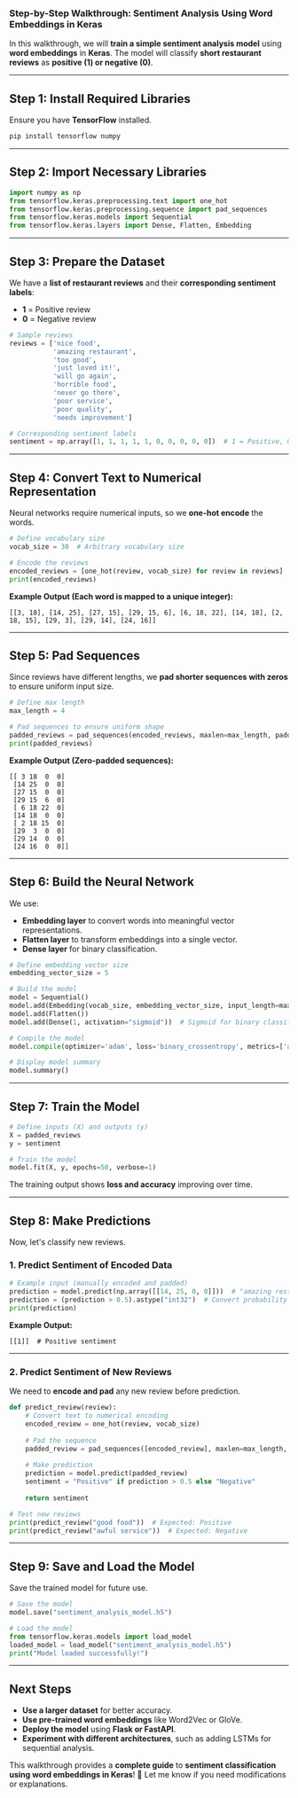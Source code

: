 ### **Step-by-Step Walkthrough: Sentiment Analysis Using Word Embeddings in Keras**

In this walkthrough, we will **train a simple sentiment analysis model** using **word embeddings** in **Keras**. The model will classify **short restaurant reviews** as **positive (1) or negative (0)**.

---

## **Step 1: Install Required Libraries**  
Ensure you have **TensorFlow** installed.

```bash
pip install tensorflow numpy
```

---

## **Step 2: Import Necessary Libraries**  
```python
import numpy as np
from tensorflow.keras.preprocessing.text import one_hot
from tensorflow.keras.preprocessing.sequence import pad_sequences
from tensorflow.keras.models import Sequential
from tensorflow.keras.layers import Dense, Flatten, Embedding
```

---

## **Step 3: Prepare the Dataset**  
We have a **list of restaurant reviews** and their **corresponding sentiment labels**:
- **1** = Positive review
- **0** = Negative review  

```python
# Sample reviews
reviews = ['nice food',
           'amazing restaurant',
           'too good',
           'just loved it!',
           'will go again',
           'horrible food',
           'never go there',
           'poor service',
           'poor quality',
           'needs improvement']

# Corresponding sentiment labels
sentiment = np.array([1, 1, 1, 1, 1, 0, 0, 0, 0, 0])  # 1 = Positive, 0 = Negative
```

---

## **Step 4: Convert Text to Numerical Representation**
Neural networks require numerical inputs, so we **one-hot encode** the words.

```python
# Define vocabulary size
vocab_size = 30  # Arbitrary vocabulary size

# Encode the reviews
encoded_reviews = [one_hot(review, vocab_size) for review in reviews]
print(encoded_reviews)
```

**Example Output (Each word is mapped to a unique integer):**
```
[[3, 18], [14, 25], [27, 15], [29, 15, 6], [6, 18, 22], [14, 18], [2, 18, 15], [29, 3], [29, 14], [24, 16]]
```

---

## **Step 5: Pad Sequences**
Since reviews have different lengths, we **pad shorter sequences with zeros** to ensure uniform input size.

```python
# Define max length
max_length = 4  

# Pad sequences to ensure uniform shape
padded_reviews = pad_sequences(encoded_reviews, maxlen=max_length, padding="post")
print(padded_reviews)
```

**Example Output (Zero-padded sequences):**
```
[[ 3 18  0  0]
 [14 25  0  0]
 [27 15  0  0]
 [29 15  6  0]
 [ 6 18 22  0]
 [14 18  0  0]
 [ 2 18 15  0]
 [29  3  0  0]
 [29 14  0  0]
 [24 16  0  0]]
```

---

## **Step 6: Build the Neural Network**
We use:
- **Embedding layer** to convert words into meaningful vector representations.
- **Flatten layer** to transform embeddings into a single vector.
- **Dense layer** for binary classification.

```python
# Define embedding vector size
embedding_vector_size = 5

# Build the model
model = Sequential()
model.add(Embedding(vocab_size, embedding_vector_size, input_length=max_length, name="embedding"))
model.add(Flatten())
model.add(Dense(1, activation="sigmoid"))  # Sigmoid for binary classification

# Compile the model
model.compile(optimizer='adam', loss='binary_crossentropy', metrics=['accuracy'])

# Display model summary
model.summary()
```

---

## **Step 7: Train the Model**
```python
# Define inputs (X) and outputs (y)
X = padded_reviews
y = sentiment

# Train the model
model.fit(X, y, epochs=50, verbose=1)
```

The training output shows **loss and accuracy** improving over time.

---

## **Step 8: Make Predictions**
Now, let's classify new reviews.

### **1. Predict Sentiment of Encoded Data**
```python
# Example input (manually encoded and padded)
prediction = model.predict(np.array([[14, 25, 0, 0]]))  # "amazing restaurant"
prediction = (prediction > 0.5).astype("int32")  # Convert probability to 0 or 1
print(prediction)
```

**Example Output:**
```
[[1]]  # Positive sentiment
```

---

### **2. Predict Sentiment of New Reviews**
We need to **encode and pad** any new review before prediction.

```python
def predict_review(review):
    # Convert text to numerical encoding
    encoded_review = one_hot(review, vocab_size)
    
    # Pad the sequence
    padded_review = pad_sequences([encoded_review], maxlen=max_length, padding="post")
    
    # Make prediction
    prediction = model.predict(padded_review)
    sentiment = "Positive" if prediction > 0.5 else "Negative"
    
    return sentiment

# Test new reviews
print(predict_review("good food"))  # Expected: Positive
print(predict_review("awful service"))  # Expected: Negative
```

---

## **Step 9: Save and Load the Model**
Save the trained model for future use.

```python
# Save the model
model.save("sentiment_analysis_model.h5")

# Load the model
from tensorflow.keras.models import load_model
loaded_model = load_model("sentiment_analysis_model.h5")
print("Model loaded successfully!")
```

---

## **Next Steps**
- **Use a larger dataset** for better accuracy.
- **Use pre-trained word embeddings** like Word2Vec or GloVe.
- **Deploy the model** using **Flask or FastAPI**.
- **Experiment with different architectures**, such as adding LSTMs for sequential analysis.

This walkthrough provides a **complete guide** to **sentiment classification using word embeddings in Keras**! 🚀 Let me know if you need modifications or explanations.